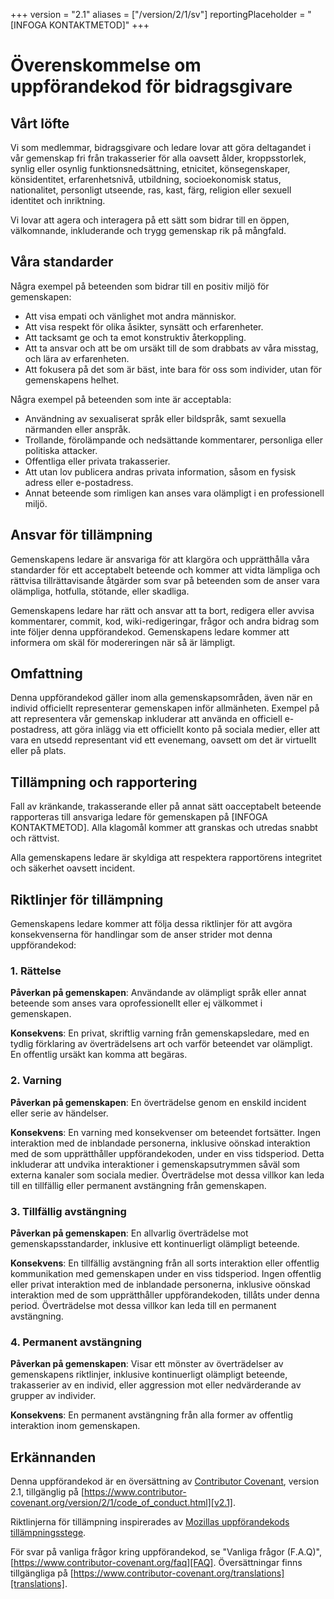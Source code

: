 +++
version = "2.1"
aliases = ["/version/2/1/sv"]
reportingPlaceholder = "[INFOGA KONTAKTMETOD]"
+++

# Överenskommelse om uppförandekod för bidragsgivare

## Vårt löfte
Vi som medlemmar, bidragsgivare och ledare lovar att göra deltagandet i vår gemenskap fri från trakasserier för alla oavsett ålder, kroppsstorlek, synlig eller osynlig funktionsnedsättning, etnicitet, könsegenskaper, könsidentitet, erfarenhetsnivå, utbildning, socioekonomisk status, nationalitet, personligt utseende, ras, kast, färg, religion eller sexuell identitet och inriktning.

Vi lovar att agera och interagera på ett sätt som bidrar till en öppen, välkomnande, inkluderande och trygg gemenskap rik på mångfald.

## Våra standarder
Några exempel på beteenden som bidrar till en positiv miljö för gemenskapen:

* Att visa empati och vänlighet mot andra människor.
* Att visa respekt för olika åsikter, synsätt och erfarenheter.
* Att tacksamt ge och ta emot konstruktiv återkoppling.
* Att ta ansvar och att be om ursäkt till de som drabbats av våra misstag, och lära av erfarenheten.
* Att fokusera på det som är bäst, inte bara för oss som individer, utan för gemenskapens helhet.

Några exempel på beteenden som inte är acceptabla:
* Användning av sexualiserat språk eller bildspråk, samt sexuella närmanden eller anspråk.
* Trollande, förolämpande och nedsättande kommentarer, personliga eller politiska attacker.
* Offentliga eller privata trakasserier.
* Att utan lov publicera andras privata information, såsom en fysisk adress eller e-postadress.
* Annat beteende som rimligen kan anses vara olämpligt i en professionell miljö.

## Ansvar för tillämpning
Gemenskapens ledare är ansvariga för att klargöra och upprätthålla våra standarder för ett acceptabelt beteende och kommer att vidta lämpliga och rättvisa tillrättavisande åtgärder som svar på beteenden som de anser vara olämpliga, hotfulla, stötande, eller skadliga.

Gemenskapens ledare har rätt och ansvar att ta bort, redigera eller avvisa kommentarer, commit, kod, wiki-redigeringar, frågor och andra bidrag som inte följer denna uppförandekod. Gemenskapens ledare kommer att informera om skäl för modereringen när så är lämpligt.

## Omfattning
Denna uppförandekod gäller inom alla gemenskapsområden, även när en individ officiellt representerar gemenskapen inför allmänheten. Exempel på att representera vår gemenskap inkluderar att använda en officiell e-postadress, att göra inlägg via ett officiellt konto på sociala medier, eller att vara en utsedd representant vid ett evenemang, oavsett om det är virtuellt eller på plats.

## Tillämpning och rapportering
Fall av kränkande, trakasserande eller på annat sätt oacceptabelt beteende rapporteras till ansvariga ledare för gemenskapen på [INFOGA KONTAKTMETOD]. Alla klagomål kommer att granskas och utredas snabbt och rättvist.

Alla gemenskapens ledare är skyldiga att respektera rapportörens integritet och säkerhet oavsett incident.

## Riktlinjer för tillämpning
Gemenskapens ledare kommer att följa dessa riktlinjer för att avgöra konsekvenserna för handlingar som de anser strider mot denna uppförandekod:

### 1. Rättelse
**Påverkan på gemenskapen**: Användande av olämpligt språk eller annat beteende som anses vara oprofessionellt eller ej välkommet i gemenskapen.

**Konsekvens**: En privat, skriftlig varning från gemenskapsledare, med en tydlig förklaring av överträdelsens art och varför beteendet var olämpligt. En offentlig ursäkt kan komma att begäras.

### 2. Varning
**Påverkan på gemenskapen**: En överträdelse genom en enskild incident eller serie av händelser.

**Konsekvens**: En varning med konsekvenser om beteendet fortsätter. Ingen interaktion med de inblandade personerna, inklusive oönskad interaktion med de som upprätthåller uppförandekoden, under en viss tidsperiod. Detta inkluderar att undvika interaktioner i gemenskapsutrymmen såväl som externa kanaler som sociala medier. Överträdelse mot dessa villkor kan leda till en tillfällig eller permanent avstängning från gemenskapen.

### 3. Tillfällig avstängning
**Påverkan på gemenskapen**: En allvarlig överträdelse mot gemenskapsstandarder, inklusive ett kontinuerligt olämpligt beteende.

**Konsekvens**: En tillfällig avstängning från all sorts interaktion eller offentlig kommunikation med gemenskapen under en viss tidsperiod. Ingen offentlig eller privat interaktion med de inblandade personerna, inklusive oönskad interaktion med de som upprätthåller uppförandekoden, tillåts under denna period. Överträdelse mot dessa villkor kan leda till en permanent avstängning.

### 4. Permanent avstängning
**Påverkan på gemenskapen**: Visar ett mönster av överträdelser av gemenskapens riktlinjer, inklusive kontinuerligt olämpligt beteende, trakasserier av en individ, eller aggression mot eller nedvärderande av grupper av individer.

**Konsekvens**: En permanent avstängning från alla former av offentlig interaktion inom gemenskapen.

## Erkännanden
Denna uppförandekod är en översättning av [Contributor Covenant][hemsida], version 2.1, tillgänglig på [https://www.contributor-covenant.org/version/2/1/code_of_conduct.html][v2.1].

Riktlinjerna för tillämpning inspirerades av [Mozillas uppförandekods tillämpningsstege][Mozilla CoC].

För svar på vanliga frågor kring uppförandekod, se "Vanliga frågor (F.A.Q)", [https://www.contributor-covenant.org/faq][FAQ]. Översättningar finns tillgängliga på [https://www.contributor-covenant.org/translations][translations].

[hemsida]: https://www.contributor-covenant.org
[v2.1]: https://www.contributor-covenant.org/version/2/1/code_of_conduct.html
[Mozilla CoC]: https://github.com/mozilla/diversity
[FAQ]: https://www.contributor-covenant.org/faq
[translations]: https://www.contributor-covenant.org/translations
